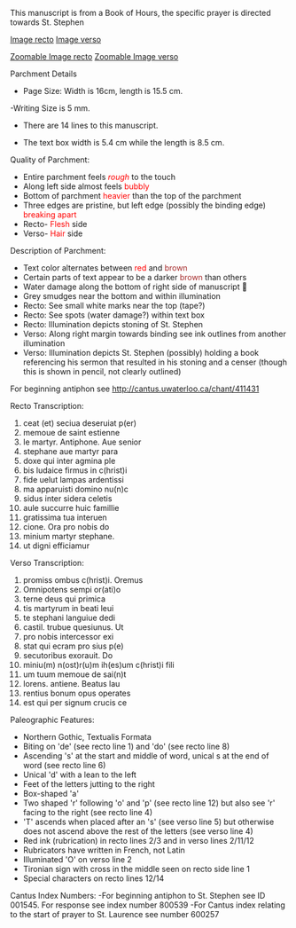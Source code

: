 This manuscript is from a Book of Hours, the specific prayer is directed towards St. Stephen

[Image recto](https://viewer.library.carleton.ca/2018-07-07-hist4006-manuscriptimages/CUAG_1995.62.8a.tif)
[Image verso](https://viewer.library.carleton.ca/2018-07-07-hist4006-manuscriptimages/CUAG_1995.62.8b.tif)

[Zoomable Image recto](https://iiif.library.carleton.ca/iiif/2/2018-07-07-hist4006-manuscriptimages%2FCUAG_1995.62.8a.tif/full/full/0/default.jpg)
[Zoomable Image verso](https://iiif.library.carleton.ca/iiif/2/2018-07-07-hist4006-manuscriptimages%2FCUAG_1995.62.8b.tif/full/full/0/default.jpg)

Parchment Details

 - Page Size: Width is 16cm, length is 15.5 cm.

-Writing Size is 5 mm.

- There are 14 lines to this manuscript.

- The text box width is 5.4 cm while the length is 8.5 cm.

Quality of Parchment:

- Entire parchment feels <span style="color: red"> _rough_ </span> to the touch
- Along left side almost feels <span style= "color: red"> bubbly </span>
- Bottom of parchment <span style= "color: red"> heavier </span> than the top of the parchment
- Three edges are pristine, but left edge (possibly the binding edge) <span style= "color: red"> breaking apart </span>
- Recto-<span style= "color: red"> Flesh </span> side
- Verso-<span style= "color: red"> Hair </span> side

Description of Parchment:

* Text color alternates between <span style="color: red"> red </span> and <span style= "color: brown"> brown
* Certain parts of text appear to be a darker <span style= "color: brown"> brown </span> than others
* Water damage along the bottom of right side of manuscript :ocean:
* Grey smudges near the bottom and within illumination
* Recto: See small white marks near the top (tape?)
* Recto: See spots (water damage?) within text box
* Recto: Illumination depicts stoning of St. Stephen 
* Verso: Along right margin towards binding see ink outlines from another illumination
* Verso: Illumination depicts St. Stephen (possibly) holding a book referencing his sermon that resulted in his stoning and a censer (though this is shown in pencil, not clearly outlined)

For beginning antiphon see http://cantus.uwaterloo.ca/chant/411431

Recto Transcription:
1. ceat (et) seciua deseruiat p(er)
2. memoue de saint estienne
3. le martyr. Antiphone. Aue senior
4. stephane aue martyr para
5. doxe qui inter agmina ple
6. bis ludaice firmus in c(hrist)i
7. fide uelut lampas ardentissi
8. ma apparuisti domino nu(n)c
9. sidus inter sidera celetis
10. aule succurre huic famillie
11. gratissima tua interuen
12. cione. Ora pro nobis do
13. minium martyr stephane.
14. ut digni efficiamur

Verso Transcription:
1. promiss ombus c(hrist)i. Oremus
2. Omnipotens sempi or(ati)o
3. terne deus qui primica
4. tis martyrum in beati leui
5. te stephani languiue dedi
6. castil. trubue quesiunus. Ut
7. pro nobis intercessor exi
8. stat qui ecram pro sius p(e)
9. secutoribus exorauit. Do
10. miniu(m) n(ost)r(u)m ih(es)um c(hrist)i fili
11. um tuum memoue de sai(n)t
12. lorens. antiene. Beatus lau
13. rentius bonum opus operates
14. est qui per signum crucis ce

Paleographic Features:
* Northern Gothic, Textualis Formata
* Biting on 'de' (see recto line 1) and 'do' (see recto line 8)
* Ascending 's' at the start and middle of word, unical s at the end of word (see recto line 6)
* Unical 'd' with a lean to the left
* Feet of the letters jutting to the right
* Box-shaped 'a'
* Two shaped 'r' following 'o' and 'p' (see recto line 12) but also see 'r' facing to the right (see recto line 4)
* 'T' ascends when placed after an 's' (see verso line 5) but otherwise does not ascend above the rest of the letters (see verso line 4)
* Red ink (rubrication) in recto lines 2/3 and in verso lines 2/11/12
* Rubricators have written in French, not Latin
* Illuminated 'O' on verso line 2
* Tironian sign with cross in the middle seen on recto side line 1
* Special characters on recto lines 12/14

Cantus Index Numbers:
-For beginning antiphon to St. Stephen see ID 001545. For response see index number 800539
-For Cantus index relating to the start of prayer to St. Laurence see number 600257 
